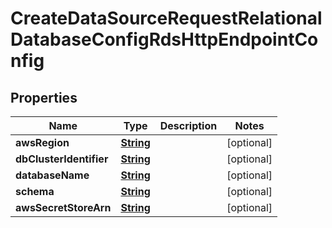 

# CreateDataSourceRequestRelationalDatabaseConfigRdsHttpEndpointConfig


## Properties

| Name | Type | Description | Notes |
|------------ | ------------- | ------------- | -------------|
|**awsRegion** | [**String**](String.md) |  |  [optional] |
|**dbClusterIdentifier** | [**String**](String.md) |  |  [optional] |
|**databaseName** | [**String**](String.md) |  |  [optional] |
|**schema** | [**String**](String.md) |  |  [optional] |
|**awsSecretStoreArn** | [**String**](String.md) |  |  [optional] |



